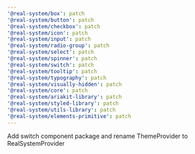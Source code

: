 ```yaml
---
'@real-system/box': patch
'@real-system/button': patch
'@real-system/checkbox': patch
'@real-system/icon': patch
'@real-system/input': patch
'@real-system/radio-group': patch
'@real-system/select': patch
'@real-system/spinner': patch
'@real-system/switch': patch
'@real-system/tooltip': patch
'@real-system/typography': patch
'@real-system/visually-hidden': patch
'@real-system/core': patch
'@real-system/ariakit-library': patch
'@real-system/styled-library': patch
'@real-system/utils-library': patch
'@real-system/elements-primitive': patch
---
```


Add switch component package and rename ThemeProvider to RealSystemProvider
